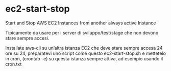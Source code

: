 # ec2-start-stop
Start and Stop AWS EC2 Instances from another always active Instance

Tipicamente da usare per i server di sviluppo/test/stage che non devono stare sempre accesi.

Installate aws-cli su un’altra istanza EC2 che deve stare sempre accesa 24 ore su 24, preparatevi uno script come questo ec2-start-stop.sh
e mettetelo in cron, (crontab -e) su questa istanza sempre attiva, ad esempio usando il cron.txt
